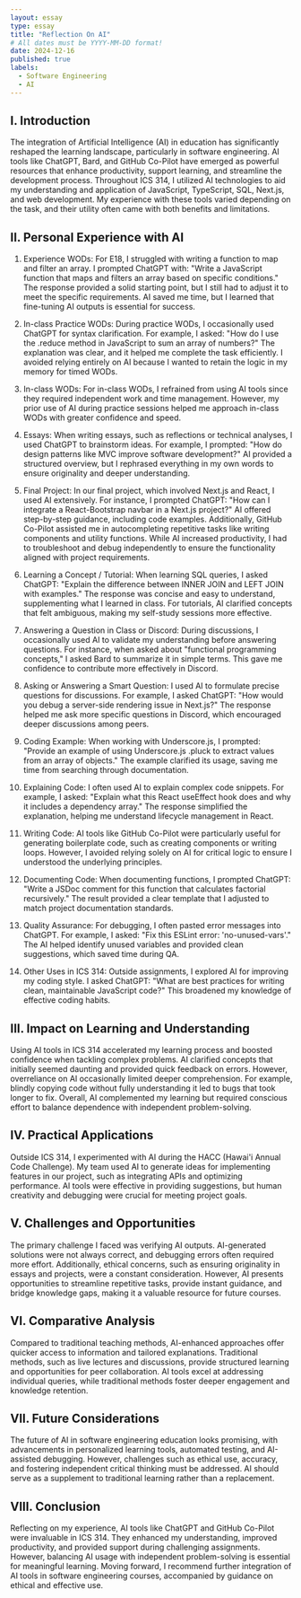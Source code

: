 ```yaml
---
layout: essay
type: essay
title: "Reflection On AI"
# All dates must be YYYY-MM-DD format!
date: 2024-12-16
published: true
labels:
  - Software Engineering
  - AI
---
```


## I. Introduction

The integration of Artificial Intelligence (AI) in education has significantly reshaped the learning landscape, particularly in software engineering. AI tools like ChatGPT, Bard, and GitHub Co-Pilot have emerged as powerful resources that enhance productivity, support learning, and streamline the development process. Throughout ICS 314, I utilized AI technologies to aid my understanding and application of JavaScript, TypeScript, SQL, Next.js, and web development. My experience with these tools varied depending on the task, and their utility often came with both benefits and limitations.

## II. Personal Experience with AI

1. Experience WODs: For E18, I struggled with writing a function to map and filter an array. I prompted ChatGPT with: "Write a JavaScript function that maps and filters an array based on specific conditions." The response provided a solid starting point, but I still had to adjust it to meet the specific requirements. AI saved me time, but I learned that fine-tuning AI outputs is essential for success.

2. In-class Practice WODs: During practice WODs, I occasionally used ChatGPT for syntax clarification. For example, I asked: "How do I use the .reduce method in JavaScript to sum an array of numbers?" The explanation was clear, and it helped me complete the task efficiently. I avoided relying entirely on AI because I wanted to retain the logic in my memory for timed WODs.

3. In-class WODs: For in-class WODs, I refrained from using AI tools since they required independent work and time management. However, my prior use of AI during practice sessions helped me approach in-class WODs with greater confidence and speed.

4. Essays: When writing essays, such as reflections or technical analyses, I used ChatGPT to brainstorm ideas. For example, I prompted: "How do design patterns like MVC improve software development?" AI provided a structured overview, but I rephrased everything in my own words to ensure originality and deeper understanding.

5. Final Project: In our final project, which involved Next.js and React, I used AI extensively. For instance, I prompted ChatGPT: "How can I integrate a React-Bootstrap navbar in a Next.js project?" AI offered step-by-step guidance, including code examples. Additionally, GitHub Co-Pilot assisted me in autocompleting repetitive tasks like writing components and utility functions. While AI increased productivity, I had to troubleshoot and debug independently to ensure the functionality aligned with project requirements.

6. Learning a Concept / Tutorial: When learning SQL queries, I asked ChatGPT: "Explain the difference between INNER JOIN and LEFT JOIN with examples." The response was concise and easy to understand, supplementing what I learned in class. For tutorials, AI clarified concepts that felt ambiguous, making my self-study sessions more effective.

7. Answering a Question in Class or Discord: During discussions, I occasionally used AI to validate my understanding before answering questions. For instance, when asked about "functional programming concepts," I asked Bard to summarize it in simple terms. This gave me confidence to contribute more effectively in Discord.

8. Asking or Answering a Smart Question: I used AI to formulate precise questions for discussions. For example, I asked ChatGPT: "How would you debug a server-side rendering issue in Next.js?" The response helped me ask more specific questions in Discord, which encouraged deeper discussions among peers.

9. Coding Example: When working with Underscore.js, I prompted: "Provide an example of using Underscore.js .pluck to extract values from an array of objects." The example clarified its usage, saving me time from searching through documentation.

10. Explaining Code: I often used AI to explain complex code snippets. For example, I asked: "Explain what this React useEffect hook does and why it includes a dependency array." The response simplified the explanation, helping me understand lifecycle management in React.

11. Writing Code: AI tools like GitHub Co-Pilot were particularly useful for generating boilerplate code, such as creating components or writing loops. However, I avoided relying solely on AI for critical logic to ensure I understood the underlying principles.

12. Documenting Code: When documenting functions, I prompted ChatGPT: "Write a JSDoc comment for this function that calculates factorial recursively." The result provided a clear template that I adjusted to match project documentation standards.

13. Quality Assurance: For debugging, I often pasted error messages into ChatGPT. For example, I asked: "Fix this ESLint error: 'no-unused-vars'." The AI helped identify unused variables and provided clean suggestions, which saved time during QA.

14. Other Uses in ICS 314: Outside assignments, I explored AI for improving my coding style. I asked ChatGPT: "What are best practices for writing clean, maintainable JavaScript code?" This broadened my knowledge of effective coding habits.

## III. Impact on Learning and Understanding

Using AI tools in ICS 314 accelerated my learning process and boosted confidence when tackling complex problems. AI clarified concepts that initially seemed daunting and provided quick feedback on errors. However, overreliance on AI occasionally limited deeper comprehension. For example, blindly copying code without fully understanding it led to bugs that took longer to fix. Overall, AI complemented my learning but required conscious effort to balance dependence with independent problem-solving.

## IV. Practical Applications

Outside ICS 314, I experimented with AI during the HACC (Hawai'i Annual Code Challenge). My team used AI to generate ideas for implementing features in our project, such as integrating APIs and optimizing performance. AI tools were effective in providing suggestions, but human creativity and debugging were crucial for meeting project goals.

## V. Challenges and Opportunities

The primary challenge I faced was verifying AI outputs. AI-generated solutions were not always correct, and debugging errors often required more effort. Additionally, ethical concerns, such as ensuring originality in essays and projects, were a constant consideration. However, AI presents opportunities to streamline repetitive tasks, provide instant guidance, and bridge knowledge gaps, making it a valuable resource for future courses.

## VI. Comparative Analysis

Compared to traditional teaching methods, AI-enhanced approaches offer quicker access to information and tailored explanations. Traditional methods, such as live lectures and discussions, provide structured learning and opportunities for peer collaboration. AI tools excel at addressing individual queries, while traditional methods foster deeper engagement and knowledge retention.

## VII. Future Considerations

The future of AI in software engineering education looks promising, with advancements in personalized learning tools, automated testing, and AI-assisted debugging. However, challenges such as ethical use, accuracy, and fostering independent critical thinking must be addressed. AI should serve as a supplement to traditional learning rather than a replacement.

## VIII. Conclusion

Reflecting on my experience, AI tools like ChatGPT and GitHub Co-Pilot were invaluable in ICS 314. They enhanced my understanding, improved productivity, and provided support during challenging assignments. However, balancing AI usage with independent problem-solving is essential for meaningful learning. Moving forward, I recommend further integration of AI tools in software engineering courses, accompanied by guidance on ethical and effective use.
